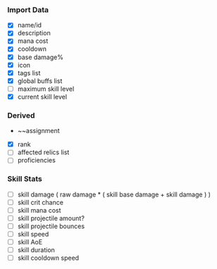 ### Import Data
- [x] name/id
- [x] description
- [x] mana cost
- [x] cooldown
- [x] base damage%
- [x] icon
- [x] tags list
- [x] global buffs list
- [ ] maximum skill level
- [x] current skill level

### Derived
-  ~~assignment
- [x] rank
- [ ] affected relics list
- [ ] proficiencies

### Skill Stats
- [ ] skill damage ( raw damage * ( skill base damage + skill damage ) )
- [ ] skill crit chance
- [ ] skill mana cost
- [ ] skill projectile amount?
- [ ] skill projectile bounces
- [ ] skill speed
- [ ] skill AoE
- [ ] skill duration
- [ ] skill cooldown speed